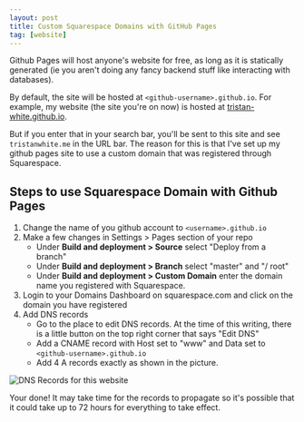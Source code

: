 ```yaml
---
layout: post
title: Custom Squarespace Domains with GitHub Pages
tag: [website]
---
```

Github Pages will host anyone's website for free, as long as it is statically generated (ie you aren't doing any fancy backend stuff like interacting with databases).

By default, the site will be hosted at `<github-username>.github.io`. For example, my website (the site you're on now) is hosted at [tristan-white.github.io](https://tristan-white.github.io).

But if you enter that in your search bar, you'll be sent to this site and see `tristanwhite.me` in the URL bar. The reason for this is that I've set up my github pages site to use a custom domain that was registered through Squarespace. 

## Steps to use Squarespace Domain with Github Pages
1. Change the name of you github account to `<username>.github.io`
2. Make a few changes in Settings > Pages section of your repo
	- Under **Build and deployment > Source** select "Deploy from a branch"
	- Under **Build and deployment > Branch** select "master" and "/ root"
	- Under **Build and deployment > Custom Domain** enter the domain name you registered with Squarespace.
3. Login to your Domains Dashboard on squarespace.com and click on the domain you have registered
4. Add DNS records
	- Go to the place to edit DNS records. At the time of this writing, there is a little button on the top right corner that says "Edit DNS"
	- Add a CNAME record with Host set to "www" and Data set to `<github-username>.github.io`
	- Add 4 A records exactly as shown in the picture.

![DNS Records for this website](./assets/images/squarespace-domain/records.png)

Your done! It may take time for the records to propagate so it's possible that it could take up to 72 hours for everything to take effect.
